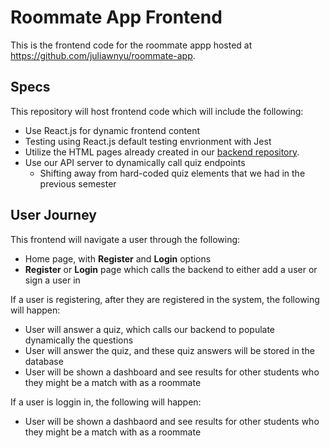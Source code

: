 # Roommate App Frontend

This is the frontend code for the roommate appp hosted at https://github.com/juliawnyu/roommate-app.

## Specs

This repository will host frontend code which will include the following:
* Use React.js for dynamic frontend content
* Testing using React.js default testing envrionment with Jest
* Utilize the HTML pages already created in our [backend repository](https://github.com/juliawnyu/roommate-app).
* Use our API server to dynamically call quiz endpoints
    * Shifting away from hard-coded quiz elements that we had in the previous semester

## User Journey

This frontend will navigate a user through the following:
* Home page, with **Register** and **Login** options
* **Register** or **Login** page which calls the backend to either add a user or sign a user in

If a user is registering, after they are registered in the system, the following will happen:
* User will answer a quiz, which calls our backend to populate dynamically the questions
* User will answer the quiz, and these quiz answers will be stored in the database
* User will be shown a dashboard and see results for other students who they might be a match with as a roommate

If a user is loggin in, the following will happen:
* User will be shown a dashbaord and see results for other students who they might be a match with as a roommate